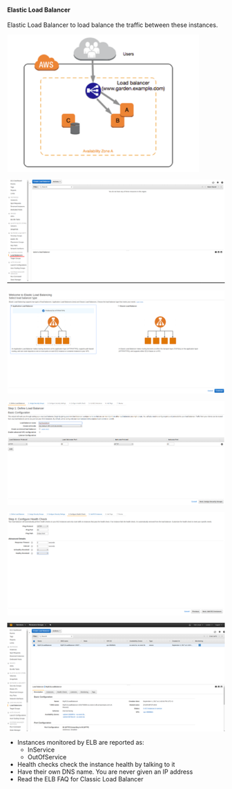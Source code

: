 
#### Elastic Load Balancer

Elastic Load Balancer to load balance the traffic between these instances. 

![ec2_from_off_docs](../images/EC2/load_balancer.png)

![ec2_from_off_docs](../images/EC2/load_balancer_aws.png)

![ec2_from_off_docs](../images/EC2/load_balancer_aws_1.png)

![ec2_from_off_docs](../images/EC2/load_balancer_aws_2.png)

![ec2_from_off_docs](../images/EC2/load_balancer_aws_3.png)

![ec2_from_off_docs](../images/EC2/load_balancer_aws_4.png)


 - Instances monitored by ELB are reported as:
 	- InService
 	- OutOfService
 - Health checks check the instance health by talking to it
 - Have their own DNS name. You are never given an IP address
 - Read the ELB FAQ for Classic Load Balancer

 	